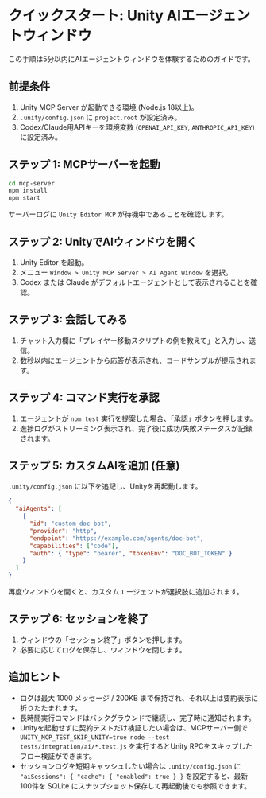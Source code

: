 # クイックスタート: Unity AIエージェントウィンドウ

この手順は5分以内にAIエージェントウィンドウを体験するためのガイドです。

## 前提条件
1. Unity MCP Server が起動できる環境 (Node.js 18以上)。
2. `.unity/config.json` に `project.root` が設定済み。
3. Codex/Claude用APIキーを環境変数 (`OPENAI_API_KEY`, `ANTHROPIC_API_KEY`) に設定済み。

## ステップ 1: MCPサーバーを起動
```bash
cd mcp-server
npm install
npm start
```
サーバーログに `Unity Editor MCP` が待機中であることを確認します。

## ステップ 2: UnityでAIウィンドウを開く
1. Unity Editor を起動。
2. メニュー `Window > Unity MCP Server > AI Agent Window` を選択。
3. Codex または Claude がデフォルトエージェントとして表示されることを確認。

## ステップ 3: 会話してみる
1. チャット入力欄に「プレイヤー移動スクリプトの例を教えて」と入力し、送信。
2. 数秒以内にエージェントから応答が表示され、コードサンプルが提示されます。

## ステップ 4: コマンド実行を承認
1. エージェントが `npm test` 実行を提案した場合、「承認」ボタンを押します。
2. 進捗ログがストリーミング表示され、完了後に成功/失敗ステータスが記録されます。

## ステップ 5: カスタムAIを追加 (任意)
`.unity/config.json` に以下を追記し、Unityを再起動します。
```json
{
  "aiAgents": [
    {
      "id": "custom-doc-bot",
      "provider": "http",
      "endpoint": "https://example.com/agents/doc-bot",
      "capabilities": ["code"],
      "auth": { "type": "bearer", "tokenEnv": "DOC_BOT_TOKEN" }
    }
  ]
}
```
再度ウィンドウを開くと、カスタムエージェントが選択肢に追加されます。

## ステップ 6: セッションを終了
1. ウィンドウの「セッション終了」ボタンを押します。
2. 必要に応じてログを保存し、ウィンドウを閉じます。

## 追加ヒント
- ログは最大 1000 メッセージ / 200KB まで保持され、それ以上は要約表示に折りたたまれます。
- 長時間実行コマンドはバックグラウンドで継続し、完了時に通知されます。
- Unityを起動せずに契約テストだけ検証したい場合は、MCPサーバー側で `UNITY_MCP_TEST_SKIP_UNITY=true node --test tests/integration/ai/*.test.js` を実行するとUnity RPCをスキップしたフロー検証ができます。
- セッションログを短期キャッシュしたい場合は `.unity/config.json` に `"aiSessions": { "cache": { "enabled": true } }` を設定すると、最新100件を SQLite にスナップショット保存して再起動後でも参照できます。
